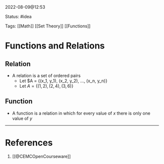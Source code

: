 2022-08-09@12:53

Status: #idea

Tags: [[Math]] [[Set Theory]] [[Functions]]

# Functions and Relations
## Relation
- A relation is a set of ordered pairs
	- Let $A = \{(x_1, y_1), (x_2, y_2), ..., (x_n, y_n)\}
	- Let $A = \{(1,2), (2,4), (3, 6)\}$

## Function
- A function is a relation in which for every value of $x$ there is only one value of $y$

---
# References
1. [[@CEMCOpenCourseware]]